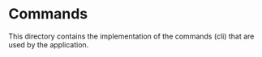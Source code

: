 # Commands
This directory contains the implementation of the commands (cli) that are used by the application.